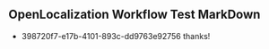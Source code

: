 ## OpenLocalization Workflow Test MarkDown
* 398720f7-e17b-4101-893c-dd9763e92756 thanks!

<!--HONumber=Sep16_HO1-->


